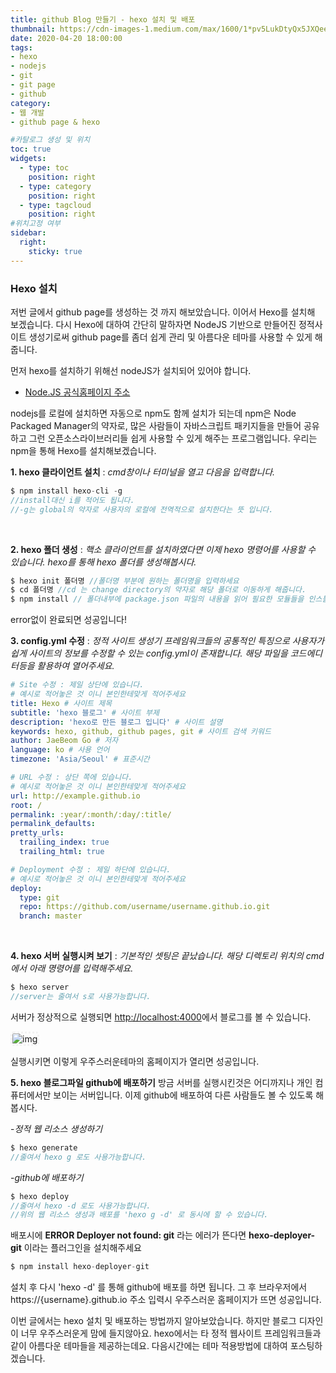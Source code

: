 ```yaml
---
title: github Blog 만들기 - hexo 설치 및 배포
thumbnail: https://cdn-images-1.medium.com/max/1600/1*pv5LukDtyQx5JXQee2uNgA.jpeg
date: 2020-04-20 18:00:00
tags: 
- hexo
- nodejs
- git
- git page
- github
category: 
- 웹 개발
- github page & hexo

#카탈로그 생성 및 위치
toc: true
widgets:
  - type: toc
    position: right
  - type: category
    position: right
  - type: tagcloud
    position: right
#위치고정 여부
sidebar:
  right:
    sticky: true
---
```


### **Hexo 설치**
저번 글에서 github page를 생성하는 것 까지 해보았습니다. 이어서 Hexo를 설치해 보겠습니다.<!-- more --> 다시 Hexo에 대하여 간단히 말하자면 NodeJS 기반으로 만들어진 정적사이트 생성기로써 github page를 좀더 쉽게 관리 및 아름다운 테마를 사용할 수 있게 해줍니다.

먼저 hexo를 설치하기 위해선 nodeJS가 설치되어 있어야 합니다. 
- [Node.JS 공식홈페이지 주소](https://nodejs.org/ko/)

nodejs를 로컬에 설치하면 자동으로 npm도 함께 설치가 되는데 npm은 Node Packaged Manager의 약자로, 많은 사람들이 자바스크립트 패키지들을 만들어 공유하고 그런 오픈소스라이브러리들 쉽게 사용할 수 있게 해주는 프로그램입니다. 우리는 npm을 통해 Hexo를 설치해보겠습니다.

**1. hexo 클라이언트 설치** : _cmd창이나 터미널을 열고 다음을 입력합니다._
```c
$ npm install hexo-cli -g
//install대신 i를 적어도 됩니다.
//-g는 global의 약자로 사용자의 로컬에 전역적으로 설치한다는 뜻 입니다.
```
<br>

**2. hexo 폴더 생성** : _핵소 클라이언트를 설치하였다면 이제 hexo 명령어를 사용할 수 있습니다. hexo를 통해 hexo 폴더를 생성해봅시다._
```c
$ hexo init 폴더명 //폴더명 부분에 원하는 폴더명을 입력하세요
$ cd 폴더명 //cd 는 change directory의 약자로 해당 폴더로 이동하게 해줍니다.
$ npm install // 폴더내부에 package.json 파일의 내용을 읽어 필요한 모듈들을 인스톨하는 과정입니다.
```
error없이 완료되면 성공입니다!
<br>

**3. config.yml 수정** : _정적 사이트 생성기 프레임워크들의 공통적인 특징으로 사용자가 쉽게 사이트의 정보를 수정할 수 있는 config.yml이 존재합니다. 해당 파일을 코드에디터등을 활용하여 열어주세요._
```yml
# Site 수정 : 제일 상단에 있습니다.
# 예시로 적어놓은 것 이니 본인한테맞게 적어주세요
title: Hexo # 사이트 제목
subtitle: 'hexo 블로그' # 사이트 부제
description: 'hexo로 만든 블로그 입니다' # 사이트 설명
keywords: hexo, github, github pages, git # 사이트 검색 키워드
author: JaeBeom Go # 저자
language: ko # 사용 언어
timezone: 'Asia/Seoul' # 표준시간
```
```yml
# URL 수정 : 상단 쪽에 있습니다.
# 예시로 적어놓은 것 이니 본인한테맞게 적어주세요
url: http://example.github.io
root: /
permalink: :year/:month/:day/:title/
permalink_defaults:
pretty_urls:
  trailing_index: true
  trailing_html: true
```
```yml
# Deployment 수정 : 제일 하단에 있습니다.
# 예시로 적어놓은 것 이니 본인한테맞게 적어주세요
deploy:
  type: git
  repo: https://github.com/username/username.github.io.git
  branch: master
```
<br>

**4. hexo 서버 실행시켜 보기** : _기본적인 셋팅은 끝났습니다. 해당 디렉토리 위치의 cmd에서 아래 명령어를 입력해주세요._
```c
$ hexo server
//server는 줄여서 s로 사용가능합니다.
```
서버가 정상적으로 실행되면 [http://localhost:4000](http://localhost:4000)에서 블로그를 볼 수 있습니다.

<img src="/images/github/04.png" alt="img" style="border-radius:5px; border:3px dotted #F2F2F2;"/>

실행시키면 이렇게 우주스러운테마의 홈페이지가 열리면 성공입니다.

**5. hexo 블로그파일 github에 배포하기** 
방금 서버를 실행시킨것은 어디까지나 개인 컴퓨터에서만 보이는 서버입니다. 이제 github에 배포하여 다른 사람들도 볼 수 있도록 해봅시다.

-_정적 웹 리소스 생성하기_
```c
$ hexo generate
//줄여서 hexo g 로도 사용가능합니다.
```
-_github에 배포하기_
```c
$ hexo deploy
//줄여서 hexo -d 로도 사용가능합니다.
//위의 웹 리소스 생성과 배포를 'hexo g -d' 로 동시에 할 수 있습니다.
```

배포시에 **ERROR Deployer not found: git** 라는 에러가 뜬다면 **hexo-deployer-git** 이라는 플러그인을 설치해주세요
```c
$ npm install hexo-deployer-git
```
설치 후 다시 'hexo -d' 를 통해 github에 배포를 하면 됩니다. 그 후 브라우저에서 https://{username}.github.io 주소 입력시 우주스러운 홈페이지가 뜨면 성공입니다.

이번 글에서는 hexo 설치 및 배포하는 방법까지 알아보았습니다. 하지만 블로그 디자인이 너무 우주스러운게 맘에 들지않아요. hexo에서는 타 정적 웹사이트 프레임워크들과 같이 아름다운 테마들을 제공하는데요. 다음시간에는 테마 적용방법에 대하여 포스팅하겠습니다.